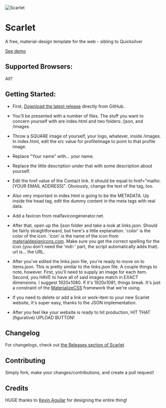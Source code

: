 ![Scarlet](banner.jpg)
# Scarlet
A free, material-design template for the web - sibling to Quicksilver

[See demo](https://jacksonhayes.xyz/scarlet)

## Supported Browsers:
All?

## Getting Started:
- First, [Download the latest release](https://github.com/jacksonhvisuals/scarlet/releases/latest) directly from GitHub.

- You'll be presented with a number of files. The stuff you want to concern yourself with are index.html and two folders: /json, and /images.

- Throw a SQUARE image of yourself, your logo, whatever, inside /images. In index.html, edit the src value for profileImage to point to that profile image.

- Replace "Your name" with... your name.
- Replace the little description under that with some description about yourself.

- Edit the href value of the Contact link. It should be equal to href="mailto:[YOUR EMAIL ADDRESS]". Obviously, change the text of the tag, too.

- Also very important in index.html is going to be the METADATA. Up inside the head tag, edit the dummy content in the meta tags with real data.

- Add a favicon from realfavicongenerator.net.

- After that, open up the /json folder and take a look at links.json. Should be fairly straightforward, but here's a little explanation: 'color' is the color of the icon. 'icon' is the name of the icon from [materialdesignicons.com](https://materialdesignicons.com/). Make sure you get the correct spelling for the icon (you don't need the 'mdi-' part, the script automatically adds that). url is... the URL.

- After you've edited the links.json file, you're ready to move on to items.json. This is pretty similar to the links.json file. A couple things to note, however. First, you'll need to supply an image for each item. Second, you HAVE to have all of said images match in EXACT dimensions. I suggest 1920x1080. If it's 1920x1081, things break. It's just a constraint of the [MaterializeCSS](http://materializecss.com/) framework that we're using.

- If you need to delete or add a link or work-item to your new Scarlet website, it's super easy, thanks to the JSON implementation.

- After you feel like your website is ready to hit production, HIT THAT (figurative) UPLOAD BUTTON!


## Changelog
For changelogs, check out [the Releases section of Scarlet](https://github.com/jacksonhvisuals/scarlet/releases)

## Contributing
Simply fork, make your changes/contributions, and create a pull request!

## Credits
HUGE thanks to [Kevin Aguilar](http://kevaguilar.com/) for designing the entire thing!
